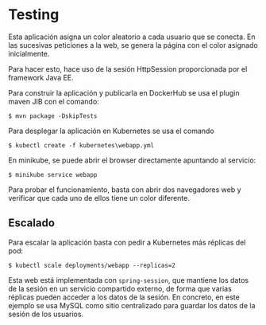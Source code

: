 # Testing

Esta aplicación asigna un color aleatorio a cada usuario que se conecta. En las sucesivas peticiones a la web, se genera la página con el color asignado inicialmente.

Para hacer esto, hace uso de la sesión HttpSession proporcionada por el framework Java EE.

Para construir la aplicación y publicarla en DockerHub se usa el plugin maven JIB con el comando:

`
$ mvn package -DskipTests
`

Para desplegar la aplicación en Kubernetes se usa el comando

`
$ kubectl create -f kubernetes\webapp.yml
`

En minikube, se puede abrir el browser directamente apuntando al servicio:

`
$ minikube service webapp
`

Para probar el funcionamiento, basta con abrir dos navegadores web y verificar que cada uno de ellos tiene un color diferente.

## Escalado

Para escalar la aplicación basta con pedir a Kubernetes más réplicas del pod:

`
$ kubectl scale deployments/webapp --replicas=2
`

Esta web está implementada con ```spring-session```, que mantiene los datos de la sesión en un servicio compartido externo, de forma que varias réplicas pueden acceder a los datos de la sesión. En concreto, en este ejemplo se usa MySQL como sitio centralizado para guardar los datos de la sesión de los usuarios.
 
